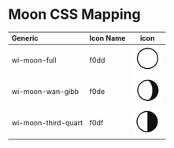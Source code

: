 # Moon CSS Mapping
| Generic                                                 | Icon Name |           icon           |
| :-------------------------- | :-------- | :----------------------: |
| wi-moon-full                                             | f0dd      |   ![](images/moon1.JPG)   |
| wi-moon-wan-gibb                             | f0de      |   ![](images/moon2.JPG)   |
| wi-moon-third-quart                           | f0df      |   ![](images/moon3.JPG)   |
